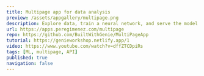 ```yaml
---
title: Multipage app for data analysis
preview: /assets/appgallery/multipage.png
description: Explore data, train a neural network, and serve the model via an API.
url: https://apps.peregimenez.com/multipage
repo: https://github.com/BuiltWithGenie/MultiPageApp
tutorial: https://genieworkshop.netlify.app/1
video: https://www.youtube.com/watch?v=dffZTCDpiRs
tags: [ML, multipage, API]
published: true
navigation: false
---
```

